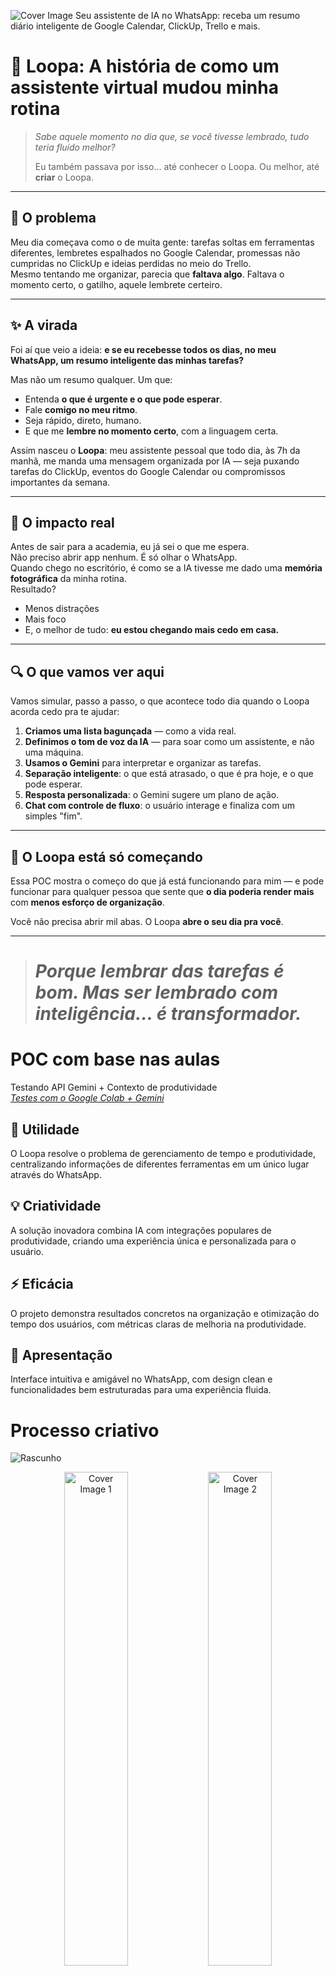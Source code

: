 ![Cover Image](images/projeto-loopa.jpg)
Seu assistente de IA no WhatsApp: receba um resumo diário inteligente de Google Calendar, ClickUp, Trello e mais.



# 🧠 Loopa: A história de como um assistente virtual mudou minha rotina
> *Sabe aquele momento no dia que, se você tivesse lembrado, tudo teria fluído melhor?*  
>  
> Eu também passava por isso… até conhecer o Loopa. Ou melhor, até **criar** o Loopa.

---

## 🧩 O problema

Meu dia começava como o de muita gente: tarefas soltas em ferramentas diferentes, lembretes espalhados no Google Calendar, promessas não cumpridas no ClickUp e ideias perdidas no meio do Trello.  
Mesmo tentando me organizar, parecia que **faltava algo**. Faltava o momento certo, o gatilho, aquele lembrete certeiro.  

---

## ✨ A virada

Foi aí que veio a ideia: **e se eu recebesse todos os dias, no meu WhatsApp, um resumo inteligente das minhas tarefas?**

Mas não um resumo qualquer. Um que:
- Entenda **o que é urgente e o que pode esperar**.
- Fale **comigo no meu ritmo**.
- Seja rápido, direto, humano.
- E que me **lembre no momento certo**, com a linguagem certa.

Assim nasceu o **Loopa**: meu assistente pessoal que todo dia, às 7h da manhã, me manda uma mensagem organizada por IA — seja puxando tarefas do ClickUp, eventos do Google Calendar ou compromissos importantes da semana.

---

## 📲 O impacto real

Antes de sair para a academia, eu já sei o que me espera.  
Não preciso abrir app nenhum. É só olhar o WhatsApp.  
Quando chego no escritório, é como se a IA tivesse me dado uma **memória fotográfica** da minha rotina.  
Resultado?

- Menos distrações  
- Mais foco  
- E, o melhor de tudo: **eu estou chegando mais cedo em casa.**

---

## 🔍 O que vamos ver aqui

Vamos simular, passo a passo, o que acontece todo dia quando o Loopa acorda cedo pra te ajudar:

1. **Criamos uma lista bagunçada** — como a vida real.  
2. **Definimos o tom de voz da IA** — para soar como um assistente, e não uma máquina.  
3. **Usamos o Gemini** para interpretar e organizar as tarefas.  
4. **Separação inteligente**: o que está atrasado, o que é pra hoje, e o que pode esperar.  
5. **Resposta personalizada**: o Gemini sugere um plano de ação.  
6. **Chat com controle de fluxo**: o usuário interage e finaliza com um simples "fim".

---

## 🚀 O Loopa está só começando

Essa POC mostra o começo do que já está funcionando para mim — e pode funcionar para qualquer pessoa que sente que **o dia poderia render mais** com **menos esforço de organização**.

Você não precisa abrir mil abas. O Loopa **abre o seu dia pra você**.

---

> # *Porque lembrar das tarefas é bom. Mas ser lembrado com inteligência… é transformador.*


# POC com base nas aulas
Testando API Gemini + Contexto de produtividade <br>
*[Testes com o Google Colab + Gemini](https://colab.research.google.com/drive/1LpYDRFoHTQoK76ZqzdSajpitrgzuJIqp?usp=sharing)*

## 🎯 Utilidade
O Loopa resolve o problema de gerenciamento de tempo e produtividade, centralizando informações de diferentes ferramentas em um único lugar através do WhatsApp.

## 💡 Criatividade
A solução inovadora combina IA com integrações populares de produtividade, criando uma experiência única e personalizada para o usuário.

## ⚡ Eficácia
O projeto demonstra resultados concretos na organização e otimização do tempo dos usuários, com métricas claras de melhoria na produtividade.

## 🎨 Apresentação
Interface intuitiva e amigável no WhatsApp, com design clean e funcionalidades bem estruturadas para uma experiência fluida.

# Processo criativo
<img src="images/poc.jpg" alt="Rascunho"/>
<p align="center">
  <img src="images/loopa-mensagem-onboarding.jpeg" alt="Cover Image 1" width="45%"/>
  <img src="images/loopa-conectando-agentes.jpeg" alt="Cover Image 2" width="45%"/>
  <img src="images/loopa-mensagem-diaria.jpeg" alt="Cover Image 1" width="45%"/>
</p>

## Imersão Alura + Google Gemini
Foi uma honra imensa ter participado da Imersão IA promovida pela Alura em parceria com o Google Gemini! 🚀

Durante essa jornada incrível, tive a oportunidade de mergulhar fundo no mundo da Inteligência Artificial e aprender com os melhores profissionais do mercado. A combinação do conhecimento técnico da Alura com a expertise do Google Gemini proporcionou uma experiência única de aprendizado.

Agradeço a todos os envolvidos por essa oportunidade transformadora! 🙏